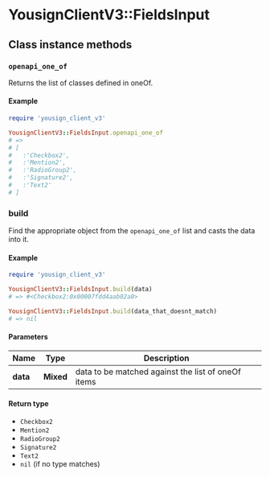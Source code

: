 # YousignClientV3::FieldsInput

## Class instance methods

### `openapi_one_of`

Returns the list of classes defined in oneOf.

#### Example

```ruby
require 'yousign_client_v3'

YousignClientV3::FieldsInput.openapi_one_of
# =>
# [
#   :'Checkbox2',
#   :'Mention2',
#   :'RadioGroup2',
#   :'Signature2',
#   :'Text2'
# ]
```

### build

Find the appropriate object from the `openapi_one_of` list and casts the data into it.

#### Example

```ruby
require 'yousign_client_v3'

YousignClientV3::FieldsInput.build(data)
# => #<Checkbox2:0x00007fdd4aab02a0>

YousignClientV3::FieldsInput.build(data_that_doesnt_match)
# => nil
```

#### Parameters

| Name | Type | Description |
| ---- | ---- | ----------- |
| **data** | **Mixed** | data to be matched against the list of oneOf items |

#### Return type

- `Checkbox2`
- `Mention2`
- `RadioGroup2`
- `Signature2`
- `Text2`
- `nil` (if no type matches)

